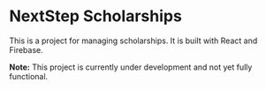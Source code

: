 # NextStep Scholarships

This is a project for managing scholarships. It is built with React and Firebase.

**Note:** This project is currently under development and not yet fully functional.
